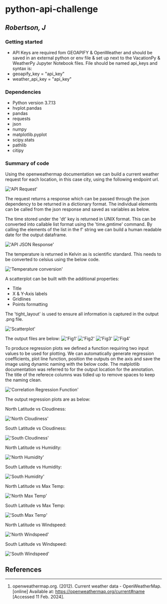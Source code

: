 # python-api-challenge
## *Robertson, J*


### Getting started

* API Keys are required fom GEOAPIFY & OpenWeather and should be saved in an external python or env file & set up next to the VacationPy & WeatherPy Jupyter Notebook files. File should be named api_keys and syntax is:
*  geoapify_key = "api_key"
*  weather_api_key = "api_key"

### Dependencies

* Python version 3.7.13
* hvplot.pandas
* pandas
* requests
* json
* numpy
* matplotlib.pyplot
* scipy.stats
* pathlib
* citipy
 
### Summary of code

Using the openweathermap documentation we can build a current weather request for each location, in this case city, using the following endpoint url.

!['API Request'](code_snippets\url_build_weather_api.png)

The request returns a response which can be passed through the json dependency to be returned in a dictionary format. The individual elements can be called from the json response and saved as variables as below.

The time stored under the 'dt' key is returned in UNIX format. This can be converted into callable list format using the 'time.gmtime' command. By calling the elements of the list in the f' string we can build a human readable date for the output dataframe.

!['API JSON Response'](code_snippets\json_information_slicing.png)

The temperature is returned in Kelvin as is scientific standard. This needs to be converted to celsius using the below code.

!['Temperature conversion'](code_snippets\kelvin_conversion.png)

A scatterplot can be built with the additional properties:
* Title
* X & Y-Axis labels
* Gridlines
* Points formatting

The 'tight_layout' is used to ensure all information is captured in the output .png file.

!['Scatterplot'](code_snippets\scatter_plot_with_properties.png)

The output files are below:
!['Fig1'](output_data\Fig1.png)
!['Fig2'](output_data\Fig2.png)
!['Fig3'](output_data\Fig3.png)
!['Fig4'](output_data\Fig4.png)


To produce regression plots we defined a function requiring two input values to be used for plotting. We can automatically generate regression coefficients, plot line function, position the outputs on the axis and save the image using dynamic naming with the below code. The matplotlib documentation was referred to for the output location for the annotation. The title of the referece columns was tidied up to remove spaces to keep the naming clean.

!['Correlation Regression Function'](code_snippets\defined_function.png)

The output regression plots are as below:

North Latitude vs Cloudiness:

!['North Cloudiness'](output_data\north_Lat_vs_Cloudiness.png)

South Latitude vs Cloudiness:

!['South Cloudiness'](output_data\south_Lat_vs_Cloudiness.png)

North Latitude vs Humidity:

!['North Humidity'](output_data\north_Lat_vs_Humidity.png)

South Latitude vs Humidity:

!['South Humidity'](output_data\south_Lat_vs_Humidity.png)

North Latitude vs Max Temp:

!['North Max Temp'](output_data\north_Lat_vs_MaxTemp.png)

South Latitude vs Max Temp:

!['South Max Temp'](output_data\south_Lat_vs_MaxTemp.png)

North Latitude vs Windspeed:

!['North Windspeed'](output_data\north_Lat_vs_WindSpeed.png)

South Latitude vs Windspeed:

!['South Windspeed'](output_data\south_Lat_vs_WindSpeed.png)


## References 
---

1. openweathermap.org. (2012). Current weather data - OpenWeatherMap. [online] Available at: https://openweathermap.org/current#name [Accessed 11 Feb. 2024].
